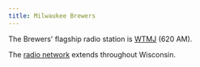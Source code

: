 ```yaml
---
title: Milwaukee Brewers
---
```

The Brewers' flagship radio station is [WTMJ] (620 AM).

The [radio network] extends throughout Wisconsin.

[radio network]:http://milwaukee.brewers.mlb.com/mil/schedule/radio_network.jsp
[WTMJ]:http://emv-commonplace.netlify.app/radio/am-broadcast/wtmj/
